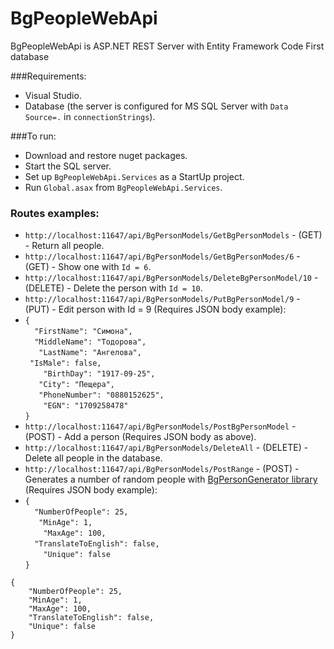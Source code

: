 BgPeopleWebApi
==============
BgPeopleWebApi is ASP.NET REST Server with Entity Framework Code First database

###Requirements:
*	Visual Studio.
*	Database (the server is configured for MS SQL Server with `Data Source=.` in `connectionStrings`).

###To run:
*	Download and restore nuget packages.
*	Start the SQL server.
*	Set up `BgPeopleWebApi.Services` as a StartUp project.
*	Run `Global.asax` from `BgPeopleWebApi.Services`.

### Routes examples:
*	`http://localhost:11647/api/BgPersonModels/GetBgPersonModels` - (GET) - Return all people.
*	`http://localhost:11647/api/BgPersonModels/GetBgPersonModes/6` - (GET) -  Show one with `Id = 6`.
*	`http://localhost:11647/api/BgPersonModels/DeleteBgPersonModel/10` - (DELETE) - Delete the person with `Id = 10`.
*	`http://localhost:11647/api/BgPersonModels/PutBgPersonModel/9` - (PUT) - Edit person with Id = 9 (Requires JSON body example):
*	`{` <br> `	"FirstName": "Симона",` <br> `	"MiddleName": "Тодорова",` <br> `	"LastName": "Ангелова",` <br> `	"IsMale": false,` <br> `	"BirthDay": "1917-09-25",` <br> `	"City": "Пещера",` <br> `	"PhoneNumber": "0880152625",` <br> `	"EGN": "1709258478"` <br> `}`
*	`http://localhost:11647/api/BgPersonModels/PostBgPersonModel` - (POST) - Add a person (Requires JSON body as above).
*	`http://localhost:11647/api/BgPersonModels/DeleteAll` - (DELETE) - Delete all people in the database.
*	`http://localhost:11647/api/BgPersonModels/PostRange` - (POST) - Generates a number of random people with [BgPersonGenerator library](https://github.com/TsvetanKT/BgPersonGenerator) (Requires JSON body example):
*	`{` <br> `	"NumberOfPeople": 25,` <br> `	"MinAge": 1,` <br> `	"MaxAge": 100,` <br> `	"TranslateToEnglish": false,` <br> `	"Unique": false` <br> `}`

```
{
    "NumberOfPeople": 25,
    "MinAge": 1,
    "MaxAge": 100,
    "TranslateToEnglish": false,
    "Unique": false
}
```
